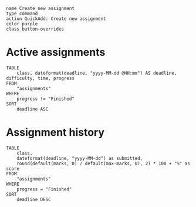 ```button
name Create new assignment
type command
action QuickAdd: Create new assignment
color purple
class button-overrides
```

# Active assignments
```dataview
TABLE
	class, dateformat(deadline, "yyyy-MM-dd @HH:mm") AS deadline, difficulty, time, progress
FROM
	"assignments"
WHERE
	progress != "Finished"
SORT
	deadline ASC
```

# Assignment history
```dataview
TABLE
	class,
	dateformat(deadline, "yyyy-MM-dd") as submitted,
	round(default(marks, 0) / default(max-marks, 0), 2) * 100 + "%" as score
FROM
	"assignments"
WHERE
	progress = "Finished"
SORT
	deadline DESC
```